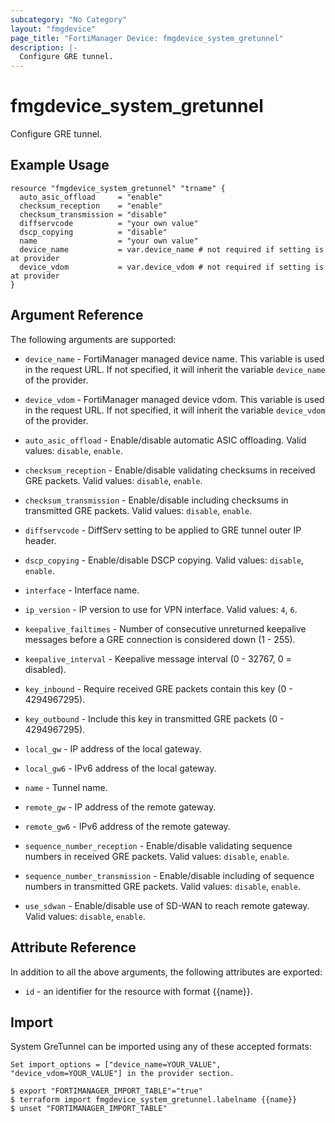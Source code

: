 ```yaml
---
subcategory: "No Category"
layout: "fmgdevice"
page_title: "FortiManager Device: fmgdevice_system_gretunnel"
description: |-
  Configure GRE tunnel.
---
```


# fmgdevice_system_gretunnel
Configure GRE tunnel.

## Example Usage

```hcl
resource "fmgdevice_system_gretunnel" "trname" {
  auto_asic_offload     = "enable"
  checksum_reception    = "enable"
  checksum_transmission = "disable"
  diffservcode          = "your own value"
  dscp_copying          = "disable"
  name                  = "your own value"
  device_name           = var.device_name # not required if setting is at provider
  device_vdom           = var.device_vdom # not required if setting is at provider
}
```

## Argument Reference


The following arguments are supported:

* `device_name` - FortiManager managed device name. This variable is used in the request URL. If not specified, it will inherit the variable `device_name` of the provider.
* `device_vdom` - FortiManager managed device vdom. This variable is used in the request URL. If not specified, it will inherit the variable `device_vdom` of the provider.

* `auto_asic_offload` - Enable/disable automatic ASIC offloading. Valid values: `disable`, `enable`.

* `checksum_reception` - Enable/disable validating checksums in received GRE packets. Valid values: `disable`, `enable`.

* `checksum_transmission` - Enable/disable including checksums in transmitted GRE packets. Valid values: `disable`, `enable`.

* `diffservcode` - DiffServ setting to be applied to GRE tunnel outer IP header.
* `dscp_copying` - Enable/disable DSCP copying. Valid values: `disable`, `enable`.

* `interface` - Interface name.
* `ip_version` - IP version to use for VPN interface. Valid values: `4`, `6`.

* `keepalive_failtimes` - Number of consecutive unreturned keepalive messages before a GRE connection is considered down (1 - 255).
* `keepalive_interval` - Keepalive message interval (0 - 32767, 0 = disabled).
* `key_inbound` - Require received GRE packets contain this key (0 - 4294967295).
* `key_outbound` - Include this key in transmitted GRE packets (0 - 4294967295).
* `local_gw` - IP address of the local gateway.
* `local_gw6` - IPv6 address of the local gateway.
* `name` - Tunnel name.
* `remote_gw` - IP address of the remote gateway.
* `remote_gw6` - IPv6 address of the remote gateway.
* `sequence_number_reception` - Enable/disable validating sequence numbers in received GRE packets. Valid values: `disable`, `enable`.

* `sequence_number_transmission` - Enable/disable including of sequence numbers in transmitted GRE packets. Valid values: `disable`, `enable`.

* `use_sdwan` - Enable/disable use of SD-WAN to reach remote gateway. Valid values: `disable`, `enable`.



## Attribute Reference

In addition to all the above arguments, the following attributes are exported:
* `id` - an identifier for the resource with format {{name}}.

## Import

System GreTunnel can be imported using any of these accepted formats:
```
Set import_options = ["device_name=YOUR_VALUE", "device_vdom=YOUR_VALUE"] in the provider section.

$ export "FORTIMANAGER_IMPORT_TABLE"="true"
$ terraform import fmgdevice_system_gretunnel.labelname {{name}}
$ unset "FORTIMANAGER_IMPORT_TABLE"
```

